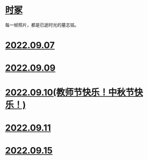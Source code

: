 # [时冢](/)

每一帧照片，都是已逝时光的墓志铭。

# [2022.09.07](20220907/)

# [2022.09.09](20220909/)

# [2022.09.10(教师节快乐！中秋节快乐！)](20220910/)

# [2022.09.11](20220911/)

# [2022.09.15](20220915/)


